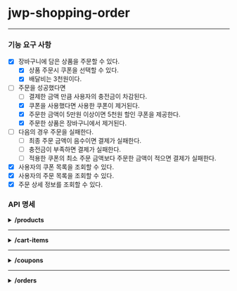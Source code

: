 # jwp-shopping-order

---

### 기능 요구 사항

- [x] 장바구니에 담은 상품을 주문할 수 있다.
    - [x] 상품 주문시 쿠폰을 선택할 수 있다.
    - [x] 배달비는 3천원이다.
- [ ] 주문을 성공했다면
    - [ ] 결제한 금액 만큼 사용자의 충전금이 차감된다.
    - [x] 쿠폰을 사용했다면 사용한 쿠폰이 제거된다.
    - [x] 주문한 금액이 5만원 이상이면 5천원 할인 쿠폰을 제공한다.
    - [x] 주문한 상품은 장바구니에서 제거된다.
- [ ] 다음의 경우 주문을 실패한다.
    - [ ] 최종 주문 금액이 음수이면 결제가 실패한다.
    - [ ] 충전금이 부족하면 결제가 실패한다.
    - [ ] 적용한 쿠폰의 최소 주문 금액보다 주문한 금액이 적으면 결제가 실패한다.
- [x] 사용자의 쿠폰 목록을 조회할 수 있다.
- [x] 사용자의 주문 목록을 조회할 수 있다.
- [x] 주문 상세 정보를 조회할 수 있다.

### API 명세

<details>
<summary><strong>/products</strong></summary>

**`GET` /products**  
요청

```http request
Request method:    GET

Request URI:	/products
```

응답

```http request
HTTP/1.1 200 
```

```json
[
  {
    "id": 1,
    "name": "치킨",
    "price": 10000,
    "imageUrl": "https://images.unsplash.com/photo-1626082927389-6cd097cdc6ec?ixlib=rb-4.0.3&ixid=MnwxMjA3fDB8MHxwaG90by1wYWdlfHx8fGVufDB8fHx8&auto=format&fit=crop&w=2370&q=80"
  },
  {
    "id": 2,
    "name": "샐러드",
    "price": 20000,
    "imageUrl": "https://images.unsplash.com/photo-1512621776951-a57141f2eefd?ixlib=rb-4.0.3&ixid=MnwxMjA3fDB8MHxwaG90by1wYWdlfHx8fGVufDB8fHx8&auto=format&fit=crop&w=2370&q=80"
  },
  {
    "id": 3,
    "name": "피자",
    "price": 13000,
    "imageUrl": "https://images.unsplash.com/photo-1595854341625-f33ee10dbf94?ixlib=rb-4.0.3&ixid=MnwxMjA3fDB8MHxwaG90by1wYWdlfHx8fGVufDB8fHx8&auto=format&fit=crop&w=1740&q=80"
  }
]
```

<br>

**`GET` /products/{id}**  
요청

```http request
Request method:    GET

Request URI:	/products/1
```

응답

```http request
HTTP/1.1 200 
```

```json
{
  "id": 1,
  "name": "치킨",
  "price": 10000,
  "imageUrl": "https://images.unsplash.com/photo-1626082927389-6cd097cdc6ec?ixlib=rb-4.0.3&ixid=MnwxMjA3fDB8MHxwaG90by1wYWdlfHx8fGVufDB8fHx8&auto=format&fit=crop&w=2370&q=80"
}
```

<br>

**`POST` /products**

요청

```http request
Request method:    POST

Request URI:	/products
```

```json
{
  "name": "햄버거",
  "price": 5000,
  "imageUrl": "https://images.unsplash.com/photo-1561758033-d89a9ad46330?ixlib=rb-4.0.3&ixid=MnwxMjA3fDB8MHxwaG90by1wYWdlfHx8fGVufDB8fHx8&auto=format&fit=crop&w=2370&q=80"
}
```

응답

```http request
HTTP/1.1 201

Location: /products/4
```

<br>

**`PUT` /products/{id}**

요청

```http request
Request method:    PUT

Request URI:	/products/1
```

```json
{
  "name": "치킨",
  "price": 20000,
  "imageUrl": "https://images.unsplash.com/photo-1626082927389-6cd097cdc6ec?ixlib=rb-4.0.3&ixid=MnwxMjA3fDB8MHxwaG90by1wYWdlfHx8fGVufDB8fHx8&auto=format&fit=crop&w=2370&q=80"
}
```

응답

```http request
HTTP/1.1 200 
```

<br>

**`DELETE` /products/{id}**  
요청

```http request
Request method:    GET

Request URI:	/products/1
```

응답

```http request
HTTP/1.1 204 
```

</details>

---

<details>
<summary><strong>/cart-items</strong></summary>

**`GET` /cart-items**  
요청

```http request
Request method:    GET

Request URI:	/cart-items
Headers:        Authorization=BasicYUBhLmNvbToxMjM0
```

응답

```http request
HTTP/1.1 200 
```

```json
[
  {
    "id": 1,
    "quantity": 2,
    "product": {
      "id": 1,
      "name": "치킨",
      "price": 10000,
      "imageUrl": "https://images.unsplash.com/photo-1626082927389-6cd097cdc6ec?ixlib=rb-4.0.3&ixid=MnwxMjA3fDB8MHxwaG90by1wYWdlfHx8fGVufDB8fHx8&auto=format&fit=crop&w=2370&q=80"
    }
  },
  {
    "id": 2,
    "quantity": 4,
    "product": {
      "id": 2,
      "name": "샐러드",
      "price": 20000,
      "imageUrl": "https://images.unsplash.com/photo-1512621776951-a57141f2eefd?ixlib=rb-4.0.3&ixid=MnwxMjA3fDB8MHxwaG90by1wYWdlfHx8fGVufDB8fHx8&auto=format&fit=crop&w=2370&q=80"
    }
  }
]
```

<br>

**`POST` /cart-items**  
요청

```http request
Request method:    POST

Request URI:	/cart-items
Headers:		Authorization=BasicYUBhLmNvbToxMjM0
```

```json
{
  "productId": 1
}
```

응답

```http request
HTTP/1.1 201

Location: /cart-items/4
```

<br>

**`PATCH` /cart-items/{id}**  
요청

```http request
Request method:    PATCH

Request URI:	/cart-items/1
Headers:		Authorization=BasicYUBhLmNvbToxMjM0
```

```json
{
  "quantity": 2
}
```

응답

```http request
HTTP/1.1 200
```

<br>

**`DELETE` /cart-items/{id}**  
요청

```http request
Request method:    DELETE

Request URI:	/cart-items/1
Headers:		Authorization=BasicYUBhLmNvbToxMjM0
```

응답

```http request
HTTP/1.1 204
```

</details>

---

<details>
<summary><strong>/coupons</strong></summary>

**`GET` /coupons**  
요청

```http request
Request method:    GET

Request URI:	/coupons
Headers:        Authorization=BasicYUBhLmNvbToxMjM0
```

응답

```http request
HTTP/1.1 200 
```

```json
[
  {
    "id": 1,
    "name": "1000원 할인 쿠폰",
    "discountPrice": 1000
  },
  {
    "id": 3,
    "name": "3000원 할인 쿠폰",
    "discountPrice": 3000
  }
]
```

<br>

**`POST` /coupons**  
요청

```http request
Request method:    POST

Request URI:	/coupons
Headers:        Authorization=BasicYUBhLmNvbToxMjM0
```

```json
{
  "couponId": 2
}
```

응답

```http request
HTTP/1.1 201

Location: /coupons
```

</details>

---

<details>
<summary><strong>/orders</strong></summary>

**`POST` /orders**  
요청

```http request
Request method:    POST

Request URI:	/orders
Headers:        Authorization=BasicYUBhLmNvbToxMjM0
```

```json
{
  "cartItemIds": [
    1,
    2
  ],
  "totalPrice": 102000,
  "couponId": 1
}
```

응답 (주문 성공 시)

```http request
HTTP/1.1 200

Location: /orders
```

응답 (주문 실패 시)

```http request
HTTP/1.1 400

Location: /orders
```

<br>

**`GET` /orders**  
요청

```http request
Request method:    GET

Request URI:	/orders
Headers:        Authorization=BasicYUBhLmNvbToxMjM0
```

응답

```http request
HTTP/1.1 200 
```

```json
[
  {
    "orderId": 1,
    "orderItems": [
      {
        "id": 1,
        "quantity": 3,
        "product": {
          "id": 2,
          "name": "샐러드",
          "price": 20000,
          "imageUrl": "https://images.unsplash.com/photo-2"
        }
      },
      {
        "id": 2,
        "quantity": 2,
        "product": {
          "id": 3,
          "name": "피자",
          "price": 13000,
          "imageUrl": "https://images.unsplash.com/photo-3"
        }
      }
    ]
  },
  {
    "orderId": 2,
    "orderItems": [
      {
        "id": 3,
        "quantity": 1,
        "product": {
          "id": 2,
          "name": "샐러드",
          "price": 20000,
          "imageUrl": "https://images.unsplash.com/photo-2"
        }
      },
      {
        "id": 4,
        "quantity": 1,
        "product": {
          "id": 3,
          "name": "피자",
          "price": 13000,
          "imageUrl": "https://images.unsplash.com/photo-3"
        }
      }
    ]
  }
]
```

<br>

**`GET` /orders/{id}**  
요청

```http request
Request method:    GET

Request URI:	/orders/1
Headers:        Authorization=BasicYUBhLmNvbToxMjM0
```

응답

```http request
HTTP/1.1 200 
```

```json
{
  "order": {
    "orderId": 1,
    "orderItems": [
      {
        "id": 1,
        "quantity": 3,
        "product": {
          "id": 2,
          "name": "샐러드",
          "price": 20000,
          "imageUrl": "https://images.unsplash.com/photo-2"
        }
      },
      {
        "id": 100,
        "quantity": 2,
        "product": {
          "id": 3,
          "name": "피자",
          "price": 13000,
          "imageUrl": "https://images.unsplash.com/photo-3"
        }
      }
    ]
  },
  "totalPrice": 86000
}
```

</details>